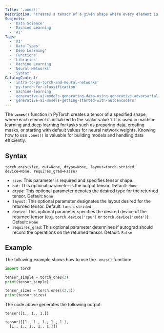 ```yaml
---
Title: '.ones()'
Description: 'Creates a tensor of a given shape where every element is the number 1.' 
Subjects: 
  - 'Data Science'
  - 'Machine Learning'
  - 'AI'
Tags:
  - 'AI'
  - 'Data Types'
  - 'Deep Learning'  
  - 'Functions'
  - 'Libraries'
  - 'Machine Learning'  
  - 'Neural Networks'
  - 'Syntax'
CatalogContent:
  - 'intro-to-py-torch-and-neural-networks'
  - 'py-torch-for-classification'
  - 'machine-learning'
  - 'generative-ai-models-generating-data-using-generative-adversarial-networks'
  - 'generative-ai-models-getting-started-with-autoencoders'
---
```


The **`.ones()`** function in PyTorch creates a tensor of a specified shape, where each element is initialized to the scalar value 1. It is used in machine learning and deep learning for tasks such as preparing data, creating masks, or starting with default values for neural network weights. Knowing how to use `.ones()` is valuable for building models and handling data efficiently.

## Syntax

```
torch.ones(size, out=None, dtype=None, layout=torch.strided, device=None, requires_grad=False)
```

- `size`: This parameter is required and specifies tensor shape.
- `out`: This optional parameter is the output tensor. Default: `None`
- `dtype`: This optional parameter denotes the desired type for the returned tensor. Default: `None`
- `layout`: This optional parameter designates the layout desired for the returned tensor. Default: `torch.strided`
- `device`: This optional parameter specifies the desired device of the returned tensor (e.g. `torch.device('cpu')` or `torch.device('cuda')`). Default: `None`
- `requires_grad`: This optional parameter determines if autograd should record the operations on the returned tensor. Default: `False`

## Example

The following example shows how to use the `.ones()` function:

```py
import torch

tensor_simple = torch.ones(3)
print(tensor_simple)

tensor_sizes = torch.ones((2,5))
print(tensor_sizes)
```

The code above generates the following output:

```shell
tensor([1., 1., 1.])

tensor([[1., 1., 1., 1., 1.],
  [1., 1., 1., 1., 1.]])
```